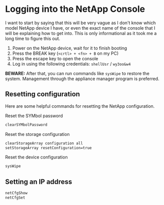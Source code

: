 # Logging into the NetApp Console

I want to start by saying that this will be very vague as I don't know which model NetApp
device I have, or even the exact name of the console that I will be explaining how to get
into. This is only informational as it took me a long time to figure this out.

1. Power on the NetApp device, wait for it to finish booting
2. Press the BREAK key (`<crtl> + <fn> + B` on my PC)
3. Press the escape key to open the console
4. Log in using the following credentials: `shellUsr` / `wy3oo&w4`

**BEWARE:** After that, you can run commands like `sysWipe` to restore the system. Management through
the appliance manager program is preferred.

## Resetting configuration
Here are some helpful commands for resetting the NetApp configuration.

Reset the SYMbol password
```bash
clearSYMbolPassword
```

Reset the storage configuration
```bash
clearStorageArray configuration all
setStorageArray resetConfiguration=true
```

Reset the device configuration
```bash
sysWipe
```

## Setting an IP address
```bash
netCfgShow
netCfgSet
```
